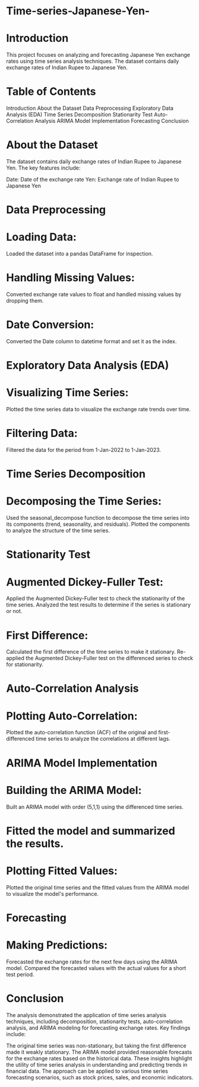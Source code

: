 # Time-series-Japanese-Yen-

# Introduction
This project focuses on analyzing and forecasting Japanese Yen exchange rates using time series analysis techniques. The dataset contains daily exchange rates of Indian Rupee to Japanese Yen.

# Table of Contents
Introduction
About the Dataset
Data Preprocessing
Exploratory Data Analysis (EDA)
Time Series Decomposition
Stationarity Test
Auto-Correlation Analysis
ARIMA Model Implementation
Forecasting
Conclusion

# About the Dataset
The dataset contains daily exchange rates of Indian Rupee to Japanese Yen. The key features include:

Date: Date of the exchange rate
Yen: Exchange rate of Indian Rupee to Japanese Yen

# Data Preprocessing
# Loading Data:
Loaded the dataset into a pandas DataFrame for inspection.

# Handling Missing Values:
Converted exchange rate values to float and handled missing values by dropping them.

# Date Conversion:
Converted the Date column to datetime format and set it as the index.

# Exploratory Data Analysis (EDA)
# Visualizing Time Series:
Plotted the time series data to visualize the exchange rate trends over time.

# Filtering Data:
Filtered the data for the period from 1-Jan-2022 to 1-Jan-2023.

# Time Series Decomposition
# Decomposing the Time Series:
Used the seasonal_decompose function to decompose the time series into its components (trend, seasonality, and residuals).
Plotted the components to analyze the structure of the time series.

# Stationarity Test
# Augmented Dickey-Fuller Test:

Applied the Augmented Dickey-Fuller test to check the stationarity of the time series.
Analyzed the test results to determine if the series is stationary or not.

# First Difference:
Calculated the first difference of the time series to make it stationary.
Re-applied the Augmented Dickey-Fuller test on the differenced series to check for stationarity.

# Auto-Correlation Analysis
# Plotting Auto-Correlation:
Plotted the auto-correlation function (ACF) of the original and first-differenced time series to analyze the correlations at different lags.

# ARIMA Model Implementation
# Building the ARIMA Model:
Built an ARIMA model with order (5,1,1) using the differenced time series.

# Fitted the model and summarized the results.
# Plotting Fitted Values:
Plotted the original time series and the fitted values from the ARIMA model to visualize the model's performance.

# Forecasting
# Making Predictions:
Forecasted the exchange rates for the next few days using the ARIMA model.
Compared the forecasted values with the actual values for a short test period.

# Conclusion
The analysis demonstrated the application of time series analysis techniques, including decomposition, stationarity tests, auto-correlation analysis, and ARIMA modeling for forecasting exchange rates. Key findings include:

The original time series was non-stationary, but taking the first difference made it weakly stationary.
The ARIMA model provided reasonable forecasts for the exchange rates based on the historical data.
These insights highlight the utility of time series analysis in understanding and predicting trends in financial data. The approach can be applied to various time series forecasting scenarios, such as stock prices, sales, and economic indicators. ​​
